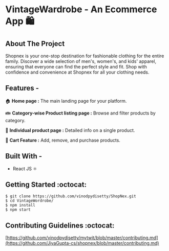 # VintageWardrobe - An Ecommerce App 🛍️ #



## About The Project ##

Shopnex is your one-stop destination for fashionable clothing for the entire family. Discover a wide selection of men's, women's, and kids' apparel, ensuring that everyone can find the perfect style and fit. Shop with confidence and convenience at Shopnex for all your clothing needs.

## Features - ##

🏠 **Home page :** The main landing page for your platform.

👪 **Category-wise Product listing page :** Browse and filter products by category.

📄 **Individual product page :** Detailed info on a single product.

🛒 **Cart Feature :** Add, remove, and purchase products.

## Built With - ##
  * React JS :atom_symbol:

## Getting Started :octocat: ##
```
$ git clone https://github.com/vinodpydisetty/ShopNex.git
$ cd VintageWordrobe/
$ npm install
$ npm start 
```


## Contributing Guidelines :octocat: ##

[https://github.com/vinodpydisetty/mytwit/blob/master/contributing.md](https://github.com/JiyaGupta-cs/shopnex/blob/master/contributing.md)

